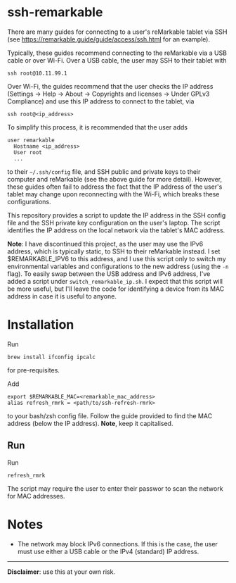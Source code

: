 # ssh-remarkable
There are many guides for connecting to a user's reMarkable tablet via SSH (see https://remarkable.guide/guide/access/ssh.html for an example).

Typically, these guides recommend connecting to the reMarkable via a USB cable or over Wi-Fi. Over a USB cable, the user may SSH to their tablet with
```
ssh root@10.11.99.1
```

Over Wi-Fi, the guides recommend that the user checks the IP address (Settings -> Help -> About -> Copyrights and licenses -> Under GPLv3 Compliance) and use this IP address to connect to the tablet, via
```
ssh root@<ip_address>
```

To simplify this process, it is recommended that the user adds
```
user remarkable
  Hostname <ip_address>
  User root
  ...
```
to their `~/.ssh/config` file, and SSH public and private keys to their computer and reMarkable (see the above guide for more detail). However, these guides often fail to address the fact that the IP address of the user's tablet may change upon reconnecting with the Wi-Fi, which breaks these configurations.

This repository provides a script to update the IP address in the SSH config file and the SSH private key configuration on the user's laptop. The script identifies the IP address on the local network via the tablet's MAC address.

**Note**: I have discontinued this project, as the user may use the IPv6 address, which is typically static, to SSH to their reMarkable instead. I set $REMARKABLE_IPV6 to this address, and I use this script only to switch my environmental variables and configurations to the new address (using the `-n` flag). To easily swap between the USB address and IPv6 address, I've added a script under `switch_remarkable_ip.sh`. I expect that this script will be more useful, but I'll leave the code for identifying a device from its MAC address in case it is useful to anyone.

# Installation

Run
```
brew install ifconfig ipcalc
```
for pre-requisites.

Add
```
export $REMARKABLE_MAC=<remarkable_mac_address>
alias refresh_rmrk = <path/to/ssh-refresh-rmrk>
```
to your bash/zsh config file. Follow the guide provided to find the MAC address (below the IP address). **Note**, keep it capitalised.

## Run

Run
```
refresh_rmrk
```

The script may require the user to enter their passwor to scan the network for MAC addresses.

# Notes

- The network may block IPv6 connections. If this is the case, the user must use either a USB cable or the IPv4 (standard) IP address.

---

**Disclaimer**: use this at your own risk.